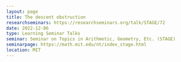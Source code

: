 ```yaml
---
layout: page
title: The descent obstruction
researchseminars: https://researchseminars.org/talk/STAGE/72
date: 2022-12-06
type: Learning Seminar Talks
seminar: Seminar on Topics in Arithmetic, Geometry, Etc. (STAGE)
seminarpage: https://math.mit.edu/nt/index_stage.html
location: MIT
---
```


